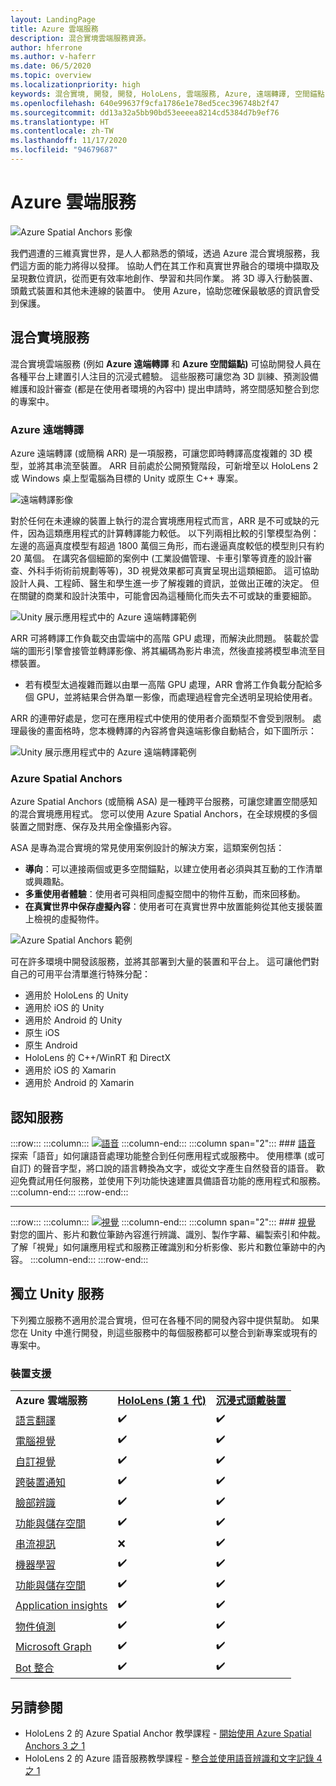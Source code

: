 ```yaml
---
layout: LandingPage
title: Azure 雲端服務
description: 混合實境雲端服務資源。
author: hferrone
ms.author: v-haferr
ms.date: 06/5/2020
ms.topic: overview
ms.localizationpriority: high
keywords: 混合實境, 開發, 開發, HoloLens, 雲端服務, Azure, 遠端轉譯, 空間錨點, 認知服務, 認知, unity, 機器學習, 語音翻譯, 電腦視覺, Microsoft Graph
ms.openlocfilehash: 640e99637f9cfa1786e1e78ed5cec396748b2f47
ms.sourcegitcommit: dd13a32a5bb90bd53eeeea8214cd5384d7b9ef76
ms.translationtype: HT
ms.contentlocale: zh-TW
ms.lasthandoff: 11/17/2020
ms.locfileid: "94679687"
---
```

# <a name="azure-cloud-services"></a>Azure 雲端服務

![ Azure Spatial Anchors 影像](../design/images/AzureSpatialAnchors.jpg)

我們週遭的三維真實世界，是人人都熟悉的領域，透過 Azure 混合實境服務，我們這方面的能力將得以發揮。 協助人們在其工作和真實世界融合的環境中擷取及呈現數位資訊，從而更有效率地創作、學習和共同作業。 將 3D 導入行動裝置、頭戴式裝置和其他未連線的裝置中。 使用 Azure，協助您確保最敏感的資訊會受到保護。

## <a name="mixed-reality-services"></a>混合實境服務

混合實境雲端服務 (例如 **Azure 遠端轉譯** 和 **Azure 空間錨點)** 可協助開發人員在各種平台上建置引人注目的沉浸式體驗。 這些服務可讓您為 3D 訓練、預測設備維護和設計審查 (都是在使用者環境的內容中) 提出申請時，將空間感知整合到您的專案中。

### <a name="azure-remote-rendering"></a>Azure 遠端轉譯
Azure 遠端轉譯 (或簡稱 ARR) 是一項服務，可讓您即時轉譯高度複雜的 3D 模型，並將其串流至裝置。 ARR 目前處於公開預覽階段，可新增至以 HoloLens 2 或 Windows 桌上型電腦為目標的 Unity 或原生 C++ 專案。

![ 遠端轉譯影像](../design/images/RemoteRendering.jpg)

對於任何在未連線的裝置上執行的混合實境應用程式而言，ARR 是不可或缺的元件，因為這類應用程式的計算轉譯能力較低。 以下列兩相比較的引擎模型為例：左邊的高逼真度模型有超過 1800 萬個三角形，而右邊逼真度較低的模型則只有約 20 萬個。 在講究各個細節的案例中 (工業設備管理、卡車引擎等資產的設計審查、外科手術術前規劃等等)，3D 視覺效果都可真實呈現出這類細節。 這可協助設計人員、工程師、醫生和學生進一步了解複雜的資訊，並做出正確的決定。 但在關鍵的商業和設計決策中，可能會因為這種簡化而失去不可或缺的重要細節。

![Unity 展示應用程式中的 Azure 遠端轉譯範例](images/arr-engine.png)

ARR 可將轉譯工作負載交由雲端中的高階 GPU 處理，而解決此問題。 裝載於雲端的圖形引擎會接管並轉譯影像、將其編碼為影片串流，然後直接將模型串流至目標裝置。 

* 若有模型太過複雜而難以由單一高階 GPU 處理，ARR 會將工作負載分配給多個 GPU，並將結果合併為單一影像，而處理過程會完全透明呈現給使用者。 

ARR 的連帶好處是，您可在應用程式中使用的使用者介面類型不會受到限制。 處理最後的畫面格時，您本機轉譯的內容將會與遠端影像自動結合，如下圖所示：

![Unity 展示應用程式中的 Azure 遠端轉譯範例](images/showcase-app.png)

### <a name="azure-spatial-anchors"></a>Azure Spatial Anchors
Azure Spatial Anchors (或簡稱 ASA) 是一種跨平台服務，可讓您建置空間感知的混合實境應用程式。 您可以使用 Azure Spatial Anchors，在全球規模的多個裝置之間對應、保存及共用全像攝影內容。 

ASA 是專為混合實境的常見使用案例設計的解決方案，這類案例包括：
* **導向**：可以連接兩個或更多空間錨點，以建立使用者必須與其互動的工作清單或興趣點。
* **多重使用者體驗**：使用者可與相同虛擬空間中的物件互動，而來回移動。
* **在真實世界中保存虛擬內容**：使用者可在真實世界中放置能夠從其他支援裝置上檢視的虛擬物件。

![Azure Spatial Anchors 範例](images/persistence.gif)

可在許多環境中開發該服務，並將其部署到大量的裝置和平台上。 這可讓他們對自己的可用平台清單進行特殊分配：
* 適用於 HoloLens 的 Unity
* 適用於 iOS 的 Unity
* 適用於 Android 的 Unity
* 原生 iOS
* 原生 Android
* HoloLens 的 C++/WinRT 和 DirectX
* 適用於 iOS 的 Xamarin
* 適用於 Android 的 Xamarin

## <a name="cognitive-services"></a>認知服務

:::row:::
    :::column:::
       [![語音](../whats-new/images/speech.jpg)](https://docs.microsoft.com/azure/cognitive-services/speech-service/)
    :::column-end:::
    :::column span="2":::
        ### <a name="speech"></a>[語音](https://docs.microsoft.com/azure/cognitive-services/speech-service/)
        探索「語音」如何讓語音處理功能整合到任何應用程式或服務中。 使用標準 (或可自訂) 的聲音字型，將口說的語言轉換為文字，或從文字產生自然發音的語音。 歡迎免費試用任何服務，並使用下列功能快速建置具備語音功能的應用程式和服務。
    :::column-end:::
:::row-end:::

---

:::row:::
    :::column:::
       [![視覺](../whats-new/images/vision.jpg)](https://docs.microsoft.com/azure/cognitive-services/computer-vision/)
    :::column-end:::
    :::column span="2":::
        ### <a name="vision"></a>[視覺](https://docs.microsoft.com/azure/cognitive-services/computer-vision/)
        對您的圖片、影片和數位筆跡內容進行辨識、識別、製作字幕、編製索引和仲裁。了解「視覺」如何讓應用程式和服務正確識別和分析影像、影片和數位筆跡中的內容。
    :::column-end:::
:::row-end:::


## <a name="standalone-unity-services"></a>獨立 Unity 服務

下列獨立服務不適用於混合實境，但可在各種不同的開發內容中提供幫助。 如果您在 Unity 中進行開發，則這些服務中的每個服務都可以整合到新專案或現有的專案中。

### <a name="device-support"></a>裝置支援
<table>
    <tr>
        <td><strong>Azure 雲端服務</strong></td>
        <td><a href="../hololens-hardware-details.md"><strong>HoloLens (第 1 代)</strong></a></td>
        <td><a href="../discover/immersive-headset-hardware-details.md"><strong>沉浸式頭戴裝置</strong></a></td>
    </tr>
     <tr>
        <td><a href="unity/tutorials/mr-azure-301.md">語言翻譯</a></td>
        <td>✔️</td>
        <td>✔️</td>
    </tr>
    <tr>
        <td><a href="unity/tutorials/mr-azure-302.md">電腦視覺</a></td>
        <td>✔️</td>
        <td>✔️</td>
    </tr>
    <tr>
        <td><a href="unity/tutorials/mr-azure-302b.md">自訂視覺</a></td>
        <td>✔️</td>
        <td>✔️</td>
    </tr>
    <tr>
        <td><a href="unity/tutorials/mr-azure-303.md">跨裝置通知</a></td>
        <td>✔️</td>
        <td>✔️</td>
    </tr>
    <tr>
        <td><a href="unity/tutorials/mr-azure-304.md">臉部辨識</a></td>
        <td>✔️</td>
        <td>✔️</td>
    </tr>
    <tr>
        <td><a href="unity/tutorials/mr-azure-305.md">功能與儲存空間</a></td>
        <td>✔️</td>
        <td>✔️</td>
    </tr>
    <tr>
        <td><a href="unity/tutorials/mr-azure-306.md">串流視訊</a></td>
        <td>❌</td>
        <td>✔️</td>
    </tr>
    <tr>
        <td><a href="unity/tutorials/mr-azure-307.md">機器學習</a></td>
        <td>✔️</td>
        <td>✔️</td>
    </tr>
    <tr>
        <td><a href="unity/tutorials/mr-azure-308.md"mr-azure-308.md">功能與儲存空間</a></td>
        <td>✔️</td>
        <td>✔️</td>
    </tr>
    <tr>
        <td><a href="unity/tutorials/mr-azure-309.md">Application insights</a></td>
        <td>✔️</td>
        <td>✔️</td>
    </tr>
    <tr>
        <td><a href="unity/tutorials/mr-azure-310.md">物件偵測</a></td>
        <td>✔️</td>
        <td>✔️</td>
    </tr>
    <tr>
        <td><a href="unity/tutorials/mr-azure-311.md">Microsoft Graph</a></td>
        <td>✔️</td>
        <td>✔️</td>
    </tr>
    <tr>
        <td><a href="unity/tutorials/mr-azure-312.md">Bot 整合</a></td>
        <td>✔️</td>
        <td>✔️</td>
    </tr>
</table>

## <a name="see-also"></a>另請參閱

* HoloLens 2 的 Azure Spatial Anchor 教學課程 - [開始使用 Azure Spatial Anchors 3 之 1](../mrlearning-asa-ch1.md)
* HoloLens 2 的 Azure 語音服務教學課程 - [整合並使用語音辨識和文字記錄 4 之 1](../develop/unity/tutorials/mrlearning-speechSDK-ch1.md)
